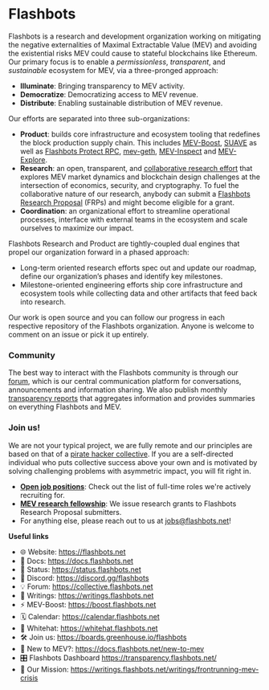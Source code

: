 # Flashbots

Flashbots is a research and development organization working on mitigating the negative externalities of Maximal Extractable Value (MEV) and avoiding the existential risks MEV could cause to stateful blockchains like Ethereum. Our primary focus is to enable a *permissionless*, *transparent*, and *sustainable* ecosystem for MEV, via a three-pronged approach: 

* **Illuminate**: Bringing transparency to MEV activity.
* **Democratize**: Democratizing access to MEV revenue.
* **Distribute**: Enabling sustainable distribution of MEV revenue.

Our efforts are separated into three sub-organizations:
* **Product**: builds core infrastructure and ecosystem tooling that redefines the block production supply chain. This includes [MEV-Boost](https://boost.flashbots.net/), [SUAVE](https://writings.flashbots.net/the-future-of-mev-is-suave) as well as [Flashbots Protect RPC](https://docs.flashbots.net/flashbots-protect/overview), [mev-geth](https://github.com/flashbots/mev-geth), [MEV-Inspect](https://docs.flashbots.net/flashbots-data/mev-inspect-py/overview) and [MEV-Explore](https://explore.flashbots.net).
* **Research**: an open, transparent, and [collaborative research effort](https://github.com/flashbots/mev-research) that explores MEV market dynamics and blockchain design challenges at the intersection of economics, security, and cryptography. To fuel the collaborative nature of our research, anybody can submit a [Flashbots Research Proposal](https://github.com/flashbots/mev-research/blob/main/process.md) (FRPs) and might become eligible for a grant.
* **Coordination**: an organizational effort to streamline operational processes, interface with external teams in the ecosystem and scale ourselves to maximize our impact.

Flashbots Research and Product are tightly-coupled dual engines that propel our organization forward in a phased approach:
* Long-term oriented research efforts spec out and update our roadmap, define our organization’s phases and identify key milestones.
* Milestone-oriented engineering efforts ship core infrastructure and ecosystem tools while collecting data and other artifacts that feed back into research.

Our work is open source and you can follow our progress in each respective repository of the Flashbots organization. Anyone is welcome to comment on an issue or pick it up entirely.

### Community
The best way to interact with the Flashbots community is through our [forum](https://collective.flashbots.net/), which is our central communication platform for conversations, announcements and information sharing. We also publish monthly [transparency reports](https://collective.flashbots.net/search?q=transparancy%20report%20%23ship%20in%3Atitle) that aggregates information and provides summaries on everything Flashbots and MEV.

### Join us!
We are not your typical project, we are fully remote and our principles are based on that of a [pirate hacker collective](https://www.youtube.com/watch?v=T0fAznO1wA8). If you are a self-directed individual who puts collective success above your own and is motivated by solving challenging problems with asymmetric impact, you will fit right in. 
* [**Open job positions**](https://boards.greenhouse.io/flashbots): Check out the list of full-time roles we're actively recruiting for.
* [**MEV research fellowship**](https://github.com/flashbots/mev-research/blob/main/grants.md):  We issue research grants to Flashbots Research Proposal submitters. 
* For anything else, please reach out to us at [jobs@flashbots.net](mailto:jobs@flashbots.net)!

**Useful links**
* 🌐 Website: https://flashbots.net
* 📄 Docs: https://docs.flashbots.net
* 📡 Status: https://status.flashbots.net
* 💬 Discord: https://discord.gg/flashbots
* 💡 Forum: https://collective.flashbots.net
* 📝 Writings: https://writings.flashbots.net
* ⚡ MEV-Boost: https://boost.flashbots.net
* 🗓️ Calendar: https://calendar.flashbots.net
* 🤍 Whitehat: https://whitehat.flashbots.net
* 🛠️ Join us: https://boards.greenhouse.io/flashbots
* 💭 New to MEV?: https://docs.flashbots.net/new-to-mev
* 🎛️ Flashbots Dashboard https://transparency.flashbots.net/
* 🎯 Our Mission: https://writings.flashbots.net/writings/frontrunning-mev-crisis
